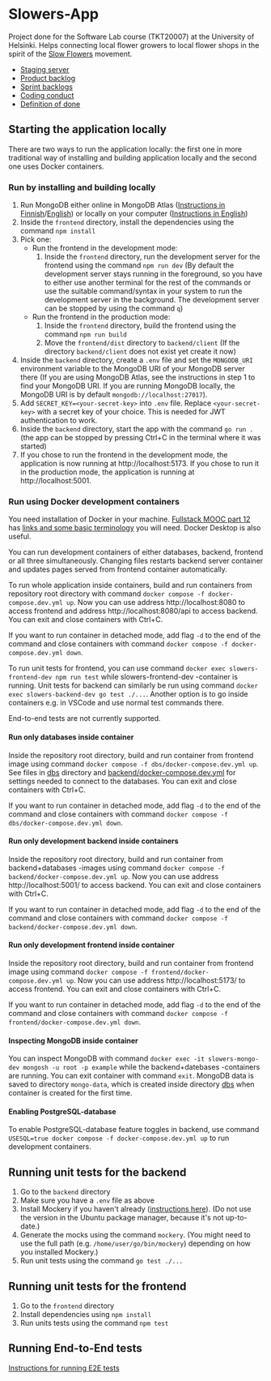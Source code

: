 # Slowers-App

Project done for the Software Lab course (TKT20007) at the University of Helsinki. Helps connecting local flower growers to local flower shops in the spirit of the [Slow Flowers](https://en.wikipedia.org/wiki/Slow_Flowers) movement.

- [Staging server](https://slowers.ext.ocp-test-0.k8s.it.helsinki.fi)
- [Product backlog](https://github.com/orgs/SlowersTeamSpring2025/projects/1/views/1)
- [Sprint backlogs](https://github.com/orgs/SlowersTeamSpring2025/projects?query=is%3Aopen+Sprint)
- [Coding conduct](documentation/coding_conduct_spring2025.md)
- [Definition of done](documentation/definition_of_done.md)

## Starting the application locally

There are two ways to run the application locally: the first one in more traditional way of installing and building application locally and the second one uses Docker containers.

### Run by installing and building locally

1. Run MongoDB either online in MongoDB Atlas ([Instructions in Finnish](https://fullstackopen.com/osa3/tietojen_tallettaminen_mongo_db_tietokantaan#mongo-db)/[English](https://fullstackopen.com/en/part3/saving_data_to_mongo_db#mongo-db)) or locally on your computer ([Instructions in English](https://www.mongodb.com/docs/manual/administration/install-community))
2. Inside the `frontend` directory, install the dependencies using the command `npm install`
3. Pick one:
    - Run the frontend in the development mode:
        1. Inside the `frontend` directory, run the development server for the frontend using the command `npm run dev` (By default the development server stays running in the foreground, so you have to either use another terminal for the rest of the commands or use the suitable command/syntax in your system to run the development server in the background. The development server can be stopped by using the command `q`)
    - Run the frontend in the production mode:
        1. Inside the `frontend` directory, build the frontend using the command `npm run build`
        2. Move the `frontend/dist` directory to `backend/client` (If the directory `backend/client` does not exist yet create it now)
4. Inside the `backend` directory, create a `.env` file and set the `MONGODB_URI` environment variable to the MongoDB URI of your MongoDB server there (If you are using MongoDB Atlas, see the instructions in step 1 to find your MongoDB URI. If you are running MongoDB locally, the MongoDB URI is by default `mongodb://localhost:27017`).
5. Add `SECRET_KEY=<your-secret-key>` into `.env` file. Replace `<your-secret-key>` with a secret key of your choice. This is needed for JWT authentication to work.
6. Inside the `backend` directory, start the app with the command `go run .` (the app can be stopped by pressing Ctrl+C in the terminal where it was started)
7. If you chose to run the frontend in the development mode, the application is now running at http://localhost:5173. If you chose to run it in the production mode, the application is running at http://localhost:5001.

### Run using Docker development containers

You need installation of Docker in your machine. [Fullstack MOOC part 12](https://fullstackopen.com/en/part12) has [links and some basic terminology](https://fullstackopen.com/en/part12/introduction_to_containers#installing-everything-required-for-this-part) you will need. Docker Desktop is also useful.

You can run development containers of either databases, backend, frontend or all three simultaneously. Changing files restarts backend server container and updates pages served from frontend container automatically.

To run whole application inside containers, build and run containers from repository root directory with command `docker compose -f docker-compose.dev.yml up`. Now you can use address http://localhost:8080 to access frontend and address http://localhost:8080/api to access backend. You can exit and close containers with Ctrl+C.

If you want to run container in detached mode, add flag `-d` to the end of the command and close containers with command `docker compose -f docker-compose.dev.yml down`.

To run unit tests for frontend, you can use command `docker exec slowers-frontend-dev npm run test` while slowers-frontend-dev -container is running. Unit tests for backend can similarly be run using command `docker exec slowers-backend-dev go test ./...`. Another option is to go inside containers e.g. in VSCode and use normal test commands there.

End-to-end tests are not currently supported.

#### Run only databases inside container
Inside the repository root directory, build and run container from frontend image using command `docker compose -f dbs/docker-compose.dev.yml up`. See files in [dbs](dbs/) directory and [backend/docker-compose.dev.yml](backend/docker-compose.dev.yml) for settings needed to connect to the databases. You can exit and close containers with Ctrl+C.

If you want to run container in detached mode, add flag `-d` to the end of the command and close containers with command `docker compose -f dbs/docker-compose.dev.yml down`.

#### Run only development backend inside containers
Inside the repository root directory, build and run container from backend+databases -images using command `docker compose -f backend/docker-compose.dev.yml up`. Now you can use address http://localhost:5001/ to access backend. You can exit and close containers with Ctrl+C.

If you want to run container in detached mode, add flag `-d` to the end of the command and close containers with command `docker compose -f backend/docker-compose.dev.yml down`.

#### Run only development frontend inside container
Inside the repository root directory, build and run container from frontend image using command `docker compose -f frontend/docker-compose.dev.yml up`. Now you can use address http://localhost:5173/ to access frontend. You can exit and close containers with Ctrl+C.

If you want to run container in detached mode, add flag `-d` to the end of the command and close containers with command `docker compose -f frontend/docker-compose.dev.yml down`.

#### Inspecting MongoDB inside container

You can inspect MongoDB with command `docker exec -it slowers-mongo-dev mongosh -u root -p example` while the backend+datebases -containers are running. You can exit container with command `exit`. MongoDB data is saved to directory `mongo-data`, which is created inside directory [dbs](dbs/) when container is created for the first time.

#### Enabling PostgreSQL-database

To enable PostgreSQL-database feature toggles in backend, use command `USESQL=true docker compose -f docker-compose.dev.yml up` to run development containers.

## Running unit tests for the backend

1. Go to the `backend` directory
2. Make sure you have a `.env` file as above
3. Install Mockery if you haven't already ([instructions here](https://vektra.github.io/mockery/latest/installation)). (Do not use the version in the Ubuntu package manager, because it's not up-to-date.)
4. Generate the mocks using the command `mockery`. (You might need to use the full path (e.g. `/home/user/go/bin/mockery`) depending on how you installed Mockery.)
5. Run unit tests using the command `go test ./...`

## Running unit tests for the frontend

1. Go to the `frontend` directory
2. Install dependencies using `npm install`
3. Run units tests using the command `npm test`

## Running End-to-End tests

[Instructions for running E2E tests](documentation/e2e_tests.md)